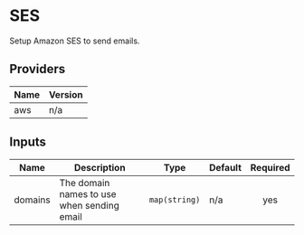 # SES

Setup Amazon SES to send emails.

## Providers

| Name | Version |
|------|---------|
| aws | n/a |

## Inputs

| Name | Description | Type | Default | Required |
|------|-------------|------|---------|:--------:|
| domains | The domain names to use when sending email | `map(string)` | n/a | yes |

